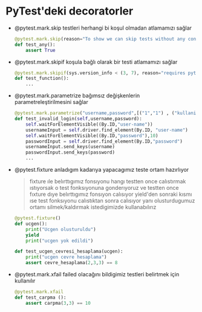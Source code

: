 
# PyTest'deki decoratorler

- @pytest.mark.skip testleri herhangi bi koşul olmadan atlamamızı sağlar
    ```Python
    @pytest.mark.skip(reason="To show we can skip tests without any condition.")
    def test_any():
        assert True
    ```

- @pytest.mark.skipif koşula bağlı olarak bir testi atlamamızı sağlar   
    ```Python
    @pytest.mark.skipif(sys.version_info < (3, 7), reason="requires python3.7 or higher")
    def test_function():
        ...
    ```

- @pytest.mark.parametrize bağımsız değişkenlerin parametreleştirilmesini sağlar
    ```Python
    @pytest.mark.parametrize("username,password",[("1","1") , ("kullaniciadim","sifrem")])
    def test_invalid_login(self,username,password):
        self.waitForElementVisible((By.ID,"user-name"))
        usernameInput = self.driver.find_element(By.ID, "user-name")
        self.waitForElementVisible((By.ID,"password"),10)
        passwordInput = self.driver.find_element(By.ID,"password")
        usernameInput.send_keys(username)
        passwordInput.send_keys(password)
        ...
    ```

- @pytest.fixture anladıgım kadarıya yapacagımız teste ortam hazırlıyor 
    > fixture ıle belırttıgımız fonsıyonu hangı testten once calıstırmak ıstıyorsak
    > o test fonksıyonuna gonderıyoruz ve  testten once  fıxture dıye belırttıgımız fonsıyon calısıyor
    > yield'den sonraki kısmı ıse test fonksıyonu calıstıktan sonra calısıyor yanı olusturdugumuz  
    > ortamı silmek/kaldırmak istedigimizde kullanabılırız

    ```Python
    @pytest.fixture()
    def ucgen():
        print("Ucgen olusturuldu")
        yield
        print("ucgen yok edildi")
    
    def test_ucgen_cevresi_hesaplama(ucgen):
        print("ucgen cevre hesaplama")
        assert cevre_hesaplama(2,3,3) == 8
    ```
    
- @pytest.mark.xfail failed olacağını bildigimiz testleri belirtmek için kullanılır
    ```Python    
    @pytest.mark.xfail
    def test_carpma ():
        assert carpma(3,3) == 10
        
    ```


